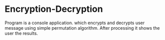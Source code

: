 # Encryption-Decryption
Program is a console application. which encrypts and decrypts user message using simple permutation algorithm. After processing it shows the user the results.
